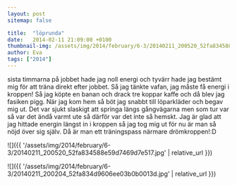 ```yaml
---
layout: post
sitemap: false

title:  "löprunda"
date:   2014-02-11 21:09:00 +0100
thumbnail-img: /assets/img/2014/february/6-3/20140211_200520_52fa834588e59d7469d7e517.jpg
author: Eva
tags: ["2014"]
---
```


sista timmarna på jobbet hade jag noll energi och tyvärr hade jag bestämt mig för att träna direkt efter jobbet. Så jag tänkte vafan, jag måste få energi i kroppen! Så jag köpte en banan och drack tre koppar kaffe och då blev jag fasiken pigg. När jag kom hem så böt jag snabbt till löparkläder och begav mig ut. Det var sjukt slaskigt att springa längs gångvägarna men som tur var så var det ändå varmt ute så därför var det inte så hemskt.  Jag är glad att jag hittade energin längst in i kroppen så jag tog mig ut för nu är man så nöjd över sig själv. Då är man ett träningspass närmare drömkroppen!:D

![]({{ '/assets/img/2014/february/6-3/20140211_200520_52fa834588e59d7469d7e517.jpg'  | relative_url }})

![]({{ '/assets/img/2014/february/6-3/20140211_200204_52fa834d9606ee03b0b0013d.jpg'  | relative_url }})

